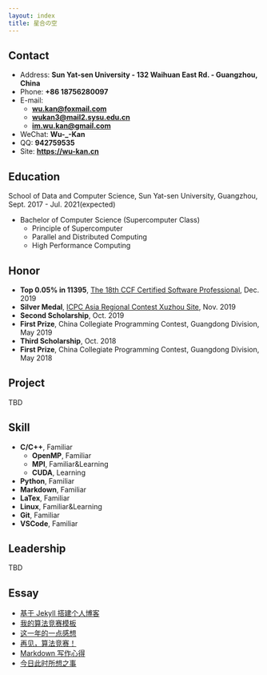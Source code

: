 ```yaml
---
layout: index
title: 星合の空
---
```


## Contact

- Address: **Sun Yat-sen University - 132 Waihuan East Rd. - Guangzhou, China**
- Phone: **+86 18756280097**
- E-mail:
  - **wu.kan@foxmail.com**
  - **wukan3@mail2.sysu.edu.cn**
  - **im.wu.kan@gmail.com**
- WeChat: **Wu-\_-Kan**
- QQ: **942759535**
- Site: **<https://wu-kan.cn>**

## Education

School of Data and Computer Science, Sun Yat-sen University, Guangzhou, Sept. 2017 - Jul. 2021(expected)

- Bachelor of Computer Science (Supercomputer Class)
  - Principle of Supercomputer
  - Parallel and Distributed Computing
  - High Performance Computing

## Honor

- **Top 0.05% in 11395**, [The 18th CCF Certified Software Professional](https://wu-kan.cn/_posts/2019-12-16-%E7%AC%AC%E5%8D%81%E5%85%AB%E6%AC%A1CCF%E8%AE%A1%E7%AE%97%E6%9C%BA%E8%BD%AF%E4%BB%B6%E8%83%BD%E5%8A%9B%E8%AE%A4%E8%AF%81/), Dec. 2019
- **Silver Medal**, [ICPC Asia Regional Contest Xuzhou Site](https://wu-kan.cn/_posts/2019-11-04-%E5%86%8D%E8%A7%81-%E7%AE%97%E6%B3%95%E7%AB%9E%E8%B5%9B/), Nov. 2019
- **Second Scholarship**, Oct. 2019
- **First Prize**, China Collegiate Programming Contest, Guangdong Division, May 2019
- **Third Scholarship**, Oct. 2018
- **First Prize**, China Collegiate Programming Contest, Guangdong Division, May 2018

## Project

TBD

## Skill

- **C/C++**, Familiar
  - **OpenMP**, Familiar
  - **MPI**, Familiar&Learning
  - **CUDA**, Learning
- **Python**, Familiar
- **Markdown**, Familiar
- **LaTex**, Familiar
- **Linux**, Familiar&Learning
- **Git**, Familiar
- **VSCode**, Familiar

## Leadership

TBD

## Essay

- [基于 Jekyll 搭建个人博客](https://wu-kan.cn/_posts/2019-01-18-%E5%9F%BA%E4%BA%8EJekyll%E6%90%AD%E5%BB%BA%E4%B8%AA%E4%BA%BA%E5%8D%9A%E5%AE%A2/)
- [我的算法竞赛模板](https://wu-kan.cn/_posts/2019-02-04-%E6%88%91%E7%9A%84%E7%AE%97%E6%B3%95%E7%AB%9E%E8%B5%9B%E6%A8%A1%E6%9D%BF/)
- [这一年的一点感想](https://wu-kan.cn/_posts/2019-07-18-%E8%BF%99%E4%B8%80%E5%B9%B4%E7%9A%84%E4%B8%80%E7%82%B9%E6%84%9F%E6%83%B3/)
- [再见，算法竞赛！](https://wu-kan.cn/_posts/2019-11-04-%E5%86%8D%E8%A7%81-%E7%AE%97%E6%B3%95%E7%AB%9E%E8%B5%9B/)
- [Markdown 写作心得](https://wu-kan.cn/_posts/2020-01-18-Markdown%E5%86%99%E4%BD%9C%E5%BF%83%E5%BE%97/)
- [今日此时所想之事](http://wu-kan.cn/_posts/2020-01-24-%E4%BB%8A%E6%97%A5%E6%AD%A4%E6%97%B6%E6%89%80%E6%83%B3%E4%B9%8B%E4%BA%8B/)

